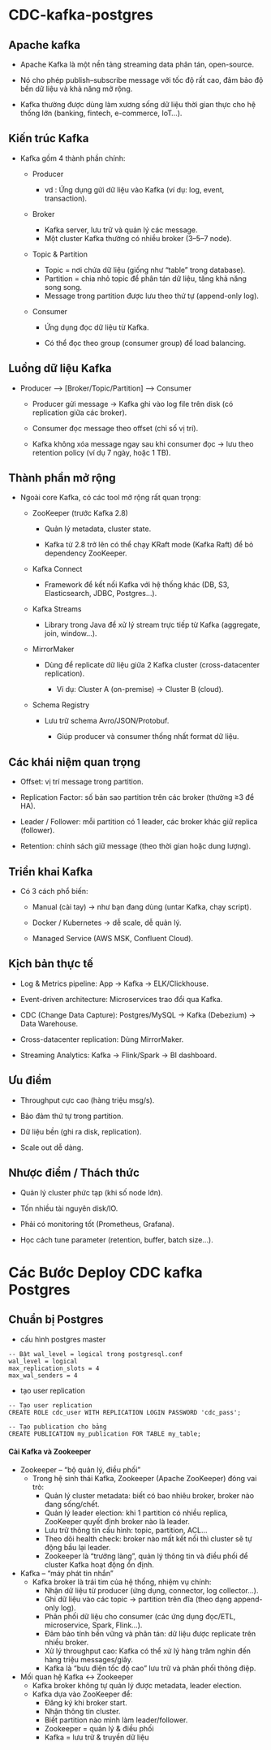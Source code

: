 # CDC-kafka-postgres
## Apache kafka
- Apache Kafka là một nền tảng streaming data phân tán, open-source.

- Nó cho phép publish–subscribe message với tốc độ rất cao, đảm bảo độ bền dữ liệu và khả năng mở rộng.

- Kafka thường được dùng làm xương sống dữ liệu thời gian thực cho hệ thống lớn (banking, fintech, e-commerce, IoT…).

## Kiến trúc Kafka

- Kafka gồm 4 thành phần chính:

  + Producer

    + vd : Ứng dụng gửi dữ liệu vào Kafka (ví dụ: log, event, transaction).

  + Broker
    + Kafka server, lưu trữ và quản lý các message.
    + Một cluster Kafka thường có nhiều broker (3–5–7 node).

  + Topic & Partition
    + Topic = nơi chứa dữ liệu (giống như “table” trong database).
    + Partition = chia nhỏ topic để phân tán dữ liệu, tăng khả năng song song.
    + Message trong partition được lưu theo thứ tự (append-only log).

  + Consumer

    + Ứng dụng đọc dữ liệu từ Kafka.

    + Có thể đọc theo group (consumer group) để load balancing.

## Luồng dữ liệu Kafka
- Producer --> [Broker/Topic/Partition] --> Consumer

    + Producer gửi message → Kafka ghi vào log file trên disk (có replication giữa các broker).

    + Consumer đọc message theo offset (chỉ số vị trí).

    + Kafka không xóa message ngay sau khi consumer đọc → lưu theo retention policy (ví dụ 7 ngày, hoặc 1 TB).

## Thành phần mở rộng

- Ngoài core Kafka, có các tool mở rộng rất quan trọng:

    + ZooKeeper (trước Kafka 2.8)

      + Quản lý metadata, cluster state.

      + Kafka từ 2.8 trở lên có thể chạy KRaft mode (Kafka Raft) để bỏ dependency ZooKeeper.

    + Kafka Connect

      + Framework để kết nối Kafka với hệ thống khác (DB, S3, Elasticsearch, JDBC, Postgres…).

    + Kafka Streams

      + Library trong Java để xử lý stream trực tiếp từ Kafka (aggregate, join, window…).

    + MirrorMaker

      + Dùng để replicate dữ liệu giữa 2 Kafka cluster (cross-datacenter replication).

        + Ví dụ: Cluster A (on-premise) → Cluster B (cloud).

    + Schema Registry

      + Lưu trữ schema Avro/JSON/Protobuf.

        + Giúp producer và consumer thống nhất format dữ liệu.

## Các khái niệm quan trọng

- Offset: vị trí message trong partition.

- Replication Factor: số bản sao partition trên các broker (thường ≥3 để HA).

- Leader / Follower: mỗi partition có 1 leader, các broker khác giữ replica (follower).

- Retention: chính sách giữ message (theo thời gian hoặc dung lượng).

## Triển khai Kafka

- Có 3 cách phổ biến:

    + Manual (cài tay) → như bạn đang dùng (untar Kafka, chạy script).

    + Docker / Kubernetes → dễ scale, dễ quản lý.

    + Managed Service (AWS MSK, Confluent Cloud).

## Kịch bản thực tế

- Log & Metrics pipeline: App → Kafka → ELK/Clickhouse.

- Event-driven architecture: Microservices trao đổi qua Kafka.

- CDC (Change Data Capture): Postgres/MySQL → Kafka (Debezium) → Data Warehouse.

- Cross-datacenter replication: Dùng MirrorMaker.

- Streaming Analytics: Kafka → Flink/Spark → BI dashboard.

## Ưu điểm

- Throughput cực cao (hàng triệu msg/s).

- Bảo đảm thứ tự trong partition.

- Dữ liệu bền (ghi ra disk, replication).

- Scale out dễ dàng.

## Nhược điểm / Thách thức

- Quản lý cluster phức tạp (khi số node lớn).

- Tốn nhiều tài nguyên disk/IO.

- Phải có monitoring tốt (Prometheus, Grafana).

- Học cách tune parameter (retention, buffer, batch size…).
# Các Bước Deploy CDC kafka Postgres
## Chuẩn bị Postgres
- cấu hình postgres master
```
-- Bật wal_level = logical trong postgresql.conf
wal_level = logical
max_replication_slots = 4
max_wal_senders = 4
```
- tạo user replication
```
-- Tạo user replication
CREATE ROLE cdc_user WITH REPLICATION LOGIN PASSWORD 'cdc_pass';

-- Tạo publication cho bảng
CREATE PUBLICATION my_publication FOR TABLE my_table;
```
#### Cài Kafka và Zookeeper 
- Zookeeper – “bộ quản lý, điều phối”
  + Trong hệ sinh thái Kafka, Zookeeper (Apache ZooKeeper) đóng vai trò:
      + Quản lý cluster metadata: biết có bao nhiêu broker, broker nào đang sống/chết.
      + Quản lý leader election: khi 1 partition có nhiều replica, ZooKeeper quyết định broker nào là leader.
      + Lưu trữ thông tin cấu hình: topic, partition, ACL…
      + Theo dõi health check: broker nào mất kết nối thì cluster sẽ tự động bầu lại leader.
      + Zookeeper là “trưởng làng”, quản lý thông tin và điều phối để cluster Kafka hoạt động ổn định.
- Kafka – “máy phát tin nhắn”
  + Kafka broker là trái tim của hệ thống, nhiệm vụ chính:
      + Nhận dữ liệu từ producer (ứng dụng, connector, log collector…).
      + Ghi dữ liệu vào các topic → partition trên đĩa (theo dạng append-only log).
      + Phân phối dữ liệu cho consumer (các ứng dụng đọc/ETL, microservice, Spark, Flink…).
      + Đảm bảo tính bền vững và phân tán: dữ liệu được replicate trên nhiều broker.
      + Xử lý throughput cao: Kafka có thể xử lý hàng trăm nghìn đến hàng triệu messages/giây.
      + Kafka là “bưu điện tốc độ cao” lưu trữ và phân phối thông điệp.
- Mối quan hệ Kafka ↔ Zookeeper
  + Kafka broker không tự quản lý được metadata, leader election.
  + Kafka dựa vào ZooKeeper để:
      + Đăng ký khi broker start.
      + Nhận thông tin cluster.
      + Biết partition nào mình làm leader/follower.
      + Zookeeper = quản lý & điều phối
      + Kafka = lưu trữ & truyền dữ liệu
      
